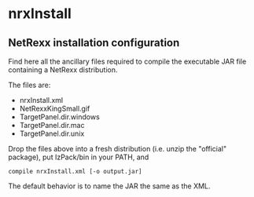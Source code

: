 nrxInstall
==========

NetRexx installation configuration
----------------------------------

Find here all the ancillary files required to compile the executable JAR file containing a NetRexx distribution.

The files are:
- nrxInstall.xml
- NetRexxKingSmall.gif
- TargetPanel.dir.windows
- TargetPanel.dir.mac
- TargetPanel.dir.unix

Drop the files above into a fresh distribution (i.e. unzip the "official" package), put IzPack/bin in your PATH, and
```
compile nrxInstall.xml [-o output.jar]
```
The default behavior is to name the JAR the same as the XML.
